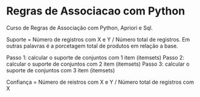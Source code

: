 # Regras de Associacao com Python
Curso de Regras de Associação com Python, Apriori e Sql.

Suporte = Número de registros com X e Y / Número total de registros. Em outras palavras é a porcetagem total de produtos em relação a base.  

Passo 1: calcular o suporte de conjuntos com 1 item (itemsets)
Passo 2: calcular o suporte de conjuntos com 2 item (itemsets)
Passo 3: calcular o suporte de conjuntos com 3 item (itemsets)  

Confiança = Número de reistros com X e Y / Número total de registros com X

